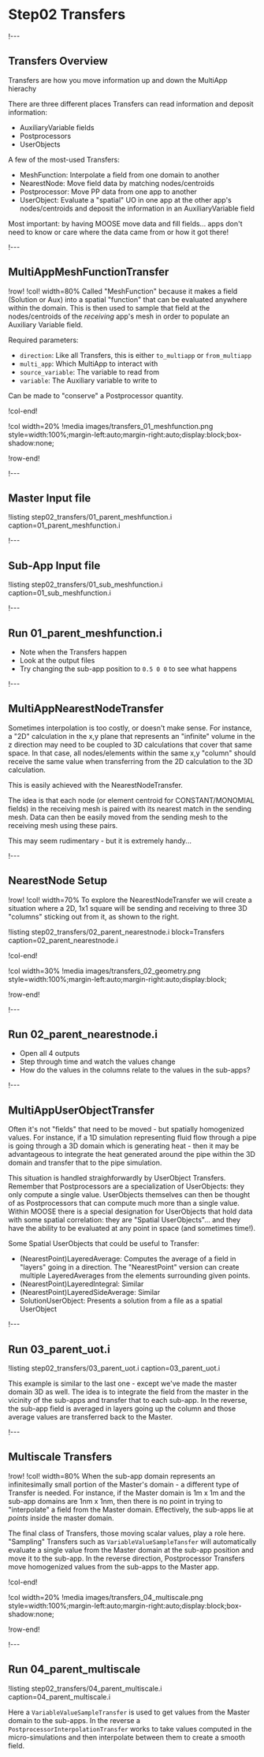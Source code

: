 # Step02 Transfers

!---

## Transfers Overview

Transfers are how you move information up and down the MultiApp hierachy

There are three different places Transfers can read information and deposit information:

- AuxiliaryVariable fields
- Postprocessors
- UserObjects

A few of the most-used Transfers:

- MeshFunction: Interpolate a field from one domain to another
- NearestNode: Move field data by matching nodes/centroids
- Postprocessor: Move PP data from one app to another
- UserObject: Evaluate a "spatial" UO in one app at the other app's nodes/centroids and deposit the information in an AuxiliaryVariable field

Most important: by having MOOSE move data and fill fields... apps don't need to know or care where the data came from or how it got there!

!---

## MultiAppMeshFunctionTransfer

!row!
!col! width=80%
Called "MeshFunction" because it makes a field (Solution or Aux) into a spatial "function" that can be evaluated anywhere within the domain.  This is then used to sample that field at the nodes/centroids of the *receiving* app's mesh in order to populate an Auxiliary Variable field.

Required parameters:

- `direction`: Like all Transfers, this is either `to_multiapp` or `from_multiapp`
- `multi_app`: Which MultiApp to interact with
- `source_variable`: The variable to read from
- `variable`: The Auxiliary variable to write to

Can be made to "conserve" a Postprocessor quantity.

!col-end!

!col width=20%
!media images/transfers_01_meshfunction.png
       style=width:100%;margin-left:auto;margin-right:auto;display:block;box-shadow:none;

!row-end!

!---

## Master Input file

!listing step02_transfers/01_parent_meshfunction.i
         caption=01_parent_meshfunction.i

!---

## Sub-App Input file

!listing step02_transfers/01_sub_meshfunction.i
         caption=01_sub_meshfunction.i

!---

## Run 01_parent_meshfunction.i

- Note when the Transfers happen
- Look at the output files
- Try changing the sub-app position to `0.5 0 0` to see what happens

!---

## MultiAppNearestNodeTransfer

Sometimes interpolation is too costly, or doesn't make sense.  For instance, a "2D" calculation in the x,y plane that represents an "infinite" volume in the z direction may need to be coupled to 3D calculations that cover that same space.  In that case, all nodes/elements within the same x,y "column" should receive the same value when transferring from the 2D calculation to the 3D calculation.

This is easily achieved with the NearestNodeTransfer.

The idea is that each node (or element centroid for CONSTANT/MONOMIAL fields) in the receiving mesh is paired with its nearest match in the sending mesh.  Data can then be easily moved from the sending mesh to the receiving mesh using these pairs.

This may seem rudimentary - but it is extremely handy...

!---

## NearestNode Setup

!row!
!col! width=70%
To explore the NearestNodeTransfer we will create a situation where a 2D, 1x1 square will be sending and receiving to three 3D "columns" sticking out from it, as shown to the right.

!listing step02_transfers/02_parent_nearestnode.i
	 block=Transfers
         caption=02_parent_nearestnode.i

!col-end!

!col width=30%
!media images/transfers_02_geometry.png
       style=width:100%;margin-left:auto;margin-right:auto;display:block;

!row-end!

!---

## Run 02_parent_nearestnode.i

- Open all 4 outputs
- Step through time and watch the values change
- How do the values in the columns relate to the values in the sub-apps?

!---

## MultiAppUserObjectTransfer

Often it's not "fields" that need to be moved - but spatially homogenized values.  For instance, if a 1D simulation representing fluid flow through a pipe is going through a 3D domain which is generating heat - then it may be advantageous to integrate the heat generated around the pipe within the 3D domain and transfer that to the pipe simulation.

This situation is handled straighforwardly by UserObject Transfers.  Remember that Postprocessors are a specialization of UserObjects: they only compute a single value.  UserObjects themselves can then be thought of as Postprocessors that can compute much more than a single value.  Within MOOSE there is a special designation for UserObjects that hold data with some spatial correlation: they are "Spatial UserObjects"... and they have the ability to be evaluated at any point in space (and sometimes time!).

Some Spatial UserObjects that could be useful to Transfer:

- (NearestPoint)LayeredAverage: Computes the average of a field in "layers" going in a direction.  The "NearestPoint" version can create multiple LayeredAverages from the elements surrounding given points.
- (NearestPoint)LayeredIntegral: Similar
- (NearestPoint)LayeredSideAverage: Similar
- SolutionUserObject: Presents a solution from a file as a spatial UserObject

!---

## Run 03_parent_uot.i

!listing step02_transfers/03_parent_uot.i
         caption=03_parent_uot.i

This example is similar to the last one - except we've made the master domain 3D as well.  The idea is to integrate the field from the master in the vicinity of the sub-apps and transfer that to each sub-app.  In the reverse, the sub-app field is averaged in layers going up the column and those average values are transferred back to the Master.

!---

## Multiscale Transfers

!row!
!col! width=80%
When the sub-app domain represents an infinitesimally small portion of the Master's domain - a different type of Transfer is needed.  For instance, if the Master domain is 1m x 1m and the sub-app domains are 1nm x 1nm, then there is no point in trying to "interpolate" a field from the Master domain.  Effectively, the sub-apps lie at *points* inside the master domain.

The final class of Transfers, those moving scalar values, play a role here.  "Sampling" Transfers such as `VariableValueSampleTansfer` will automatically evaluate a single value from the Master domain at the sub-app position and move it to the sub-app.  In the reverse direction, Postprocessor Transfers move homogenized values from the sub-apps to the Master app.

!col-end!

!col width=20%
!media images/transfers_04_multiscale.png
       style=width:100%;margin-left:auto;margin-right:auto;display:block;box-shadow:none;

!row-end!

!---

## Run 04_parent_multiscale

!listing step02_transfers/04_parent_multiscale.i
         caption=04_parent_multiscale.i

Here a `VariableValueSampleTransfer` is used to get values from the Master domain to the sub-apps.  In the reverse a `PostprocessorInterpolationTransfer` works to take values computed in the micro-simulations and then interpolate between them to create a smooth field.
